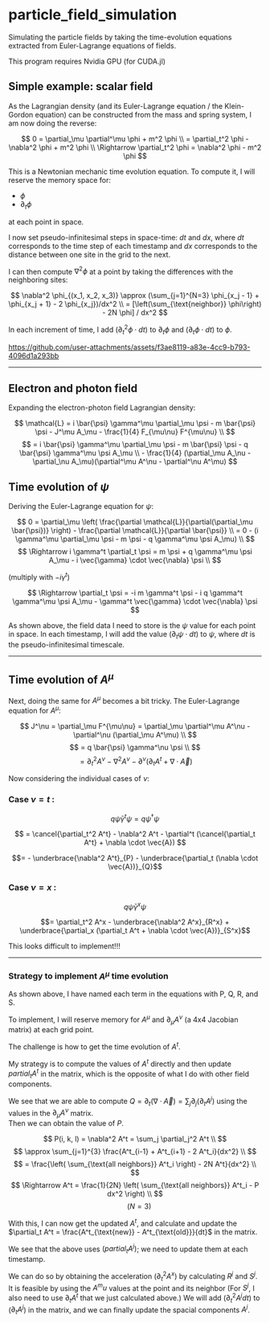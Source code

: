 # particle_field_simulation

Simulating the particle fields by taking the time-evolution equations extracted from Euler-Lagrange equations of fields.

This program requires Nvidia GPU (for CUDA.jl)


## Simple example: scalar field

As the Lagrangian density (and its Euler-Lagrange equation / the Klein-Gordon equation) can be constructed from the mass and spring system, I am now doing the reverse:

$$
0 = \partial_\mu \partial^\mu \phi + m^2 \phi \\
= \partial_t^2 \phi - \nabla^2 \phi + m^2 \phi \\
\Rightarrow \partial_t^2 \phi = \nabla^2 \phi - m^2 \phi
$$

This is a Newtonian mechanic time evolution equation. To compute it, I will reserve the memory space for:

- $` \phi `$
- $` \partial_t \phi `$

at each point in space.  

I now set pseudo-infinitesimal steps in space-time: $` dt `$ and $` dx `$, where $` dt `$ corresponds to the time step of each timestamp and $` dx `$ corresponds to the distance between one site in the grid to the next.

I can then compute $` \nabla^2 \phi `$ at a point by taking the differences with the neighboring sites:

$$
\nabla^2 \phi_{(x_1, x_2, x_3)} \approx (\sum_{j=1}^{N=3} \phi_{x_j - 1} + \phi_{x_j + 1} - 2 \phi_{x_j})/dx^2 \\
= [\left(\sum_{\text{neighbor}} \phi\right) - 2N \phi] / dx^2
$$

In each increment of time, I add $` (\partial_t^2 \phi \cdot dt) `$ to $` \partial_t \phi `$ and $` (\partial_t \phi \cdot dt) `$ to $` \phi `$.

https://github.com/user-attachments/assets/f3ae8119-a83e-4cc9-b793-4096d1a293bb

---

## Electron and photon field

Expanding the electron-photon field Lagrangian density:

$$
\mathcal{L} = i \bar{\psi} \gamma^\mu \partial_\mu \psi - m \bar{\psi} \psi - J^\mu A_\mu - \frac{1}{4} F_{\mu\nu} F^{\mu\nu} \\
$$
$$
= i \bar{\psi} \gamma^\mu \partial_\mu \psi - m \bar{\psi} \psi - q \bar{\psi} \gamma^\mu \psi A_\mu \\ - \frac{1}{4} (\partial_\mu A_\nu - \partial_\nu A_\mu)(\partial^\mu A^\nu - \partial^\nu A^\mu)
$$


## Time evolution of $` \psi `$

Deriving the Euler-Lagrange equation for $` \psi `$:

$$
0 = \partial_\mu \left( \frac{\partial \mathcal{L}}{\partial(\partial_\mu \bar{\psi})} \right) - \frac{\partial \mathcal{L}}{\partial \bar{\psi}} \\
= 0 - (i \gamma^\mu \partial_\mu \psi - m \psi - q \gamma^\mu \psi A_\mu) \\
$$
$$
\Rightarrow i \gamma^t \partial_t \psi = m \psi + q \gamma^\mu \psi A_\mu - i \vec{\gamma} \cdot \vec{\nabla} \psi \\
$$

(multiply with $` -i \gamma^t`$)

$$
\Rightarrow \partial_t \psi = -i m \gamma^t \psi - i q \gamma^t \gamma^\mu \psi A_\mu - \gamma^t \vec{\gamma} \cdot \vec{\nabla} \psi
$$

As shown above, the field data I need to store is the $` \psi `$ value for each point in space. In each timestamp, I will add the value $` (\partial_t \psi \cdot dt) `$ to $` \psi `$, where $` dt `$ is the pseudo-infinitesimal timescale.

---

## Time evolution of $` A^\mu `$

Next, doing the same for $` A^\mu `$ becomes a bit tricky. The Euler-Lagrange equation for $` A^\mu `$:

$$
J^\nu = \partial_\mu F^{\mu\nu} = \partial_\mu \partial^\mu A^\nu - \partial^\nu (\partial_\mu A^\mu) \\
$$
$$
= q \bar{\psi} \gamma^\nu \psi \\
$$
$$
= \partial_t^2 A^\nu - \nabla^2 A^\nu - \partial^\nu (\partial_t A^t + \nabla \cdot \vec{A})
$$

Now considering the individual cases of $` \nu `$:

### Case $` \nu = t `$ :

$$
q \bar{\psi} \gamma^t \psi = q \psi^\dagger \psi 
$$

$$
= \cancel{\partial_t^2 A^t} - \nabla^2 A^t - \partial^t (\cancel{\partial_t A^t} + \nabla \cdot \vec{A})
$$

```math
= - \underbrace{\nabla^2 A^t}_{P} - \underbrace{\partial_t (\nabla \cdot \vec{A})}_{Q}
```

### Case $` \nu = x `$ :

$$
q \bar{\psi} \gamma^x \psi 
$$

```math
= \partial_t^2 A^x - \underbrace{\nabla^2 A^x}_{R^x} + \underbrace{\partial_x (\partial_t A^t + \nabla \cdot \vec{A})}_{S^x}
```

This looks difficult to implement!!!

---

### Strategy to implement $` A^\mu `$ time evolution

As shown above, I have named each term in the equations with P, Q, R, and S.

To implement, I will reserve memory for $` A^\mu `$ and $` \partial_\mu A^\nu `$ (a 4x4 Jacobian matrix) at each grid point.

The challenge is how to get the time evolution of $` A^t `$.

My strategy is to compute the values of $`A^t`$ directly and then update $`partial_t A^t`$ in the matrix, which is the opposite of what I do with other field components.

We see that we are able to compute $` Q = \partial_t (\nabla \cdot \vec{A}) = \sum_j \partial_j (\partial_t A^j) `$ using the values in the $` \partial_\mu A^\nu `$ matrix.  
Then we can obtain the value of $` P `$.

$$
P(i, k, l) = \nabla^2 A^t = \sum_j \partial_j^2 A^t \\
$$
$$
\approx \sum_{j=1}^{3} \frac{A^t_{i-1} + A^t_{i+1} - 2 A^t_i}{dx^2} \\
$$
$$
= \frac{\left( \sum_{\text{all neighbors}} A^t_i \right) - 2N A^t}{dx^2} \\
$$
$$
\Rightarrow A^t = \frac{1}{2N} \left( \sum_{\text{all neighbors}} A^t_i - P dx^2 \right) \\
$$
$$
\quad (N = 3)
$$

With this, I can now get the updated $` A^t `$, and calculate and update the $`\partial_t A^t = \frac{A^t_{\text{new}} - A^t_{\text{old}}}{dt}`$ in the matrix.

We see that the above uses $`(partial_t A^j)`$; we need to update them at each timestamp.

We can do so by obtaining the acceleration $`(\partial_t^2 A^x)`$ by calculating $R^j$ and $S^j$. It is feasible by using the $`A^mu`$ values at the point and its neighbor (For $`S^j`$, I also need to use $`\partial_t A^t`$  that we just calculated above.)
We will add ($`\partial_t^2 A^j dt`$) to ($`\partial_t A^j`$) in the matrix, and we can finally update the spacial components $`A^j`$.

